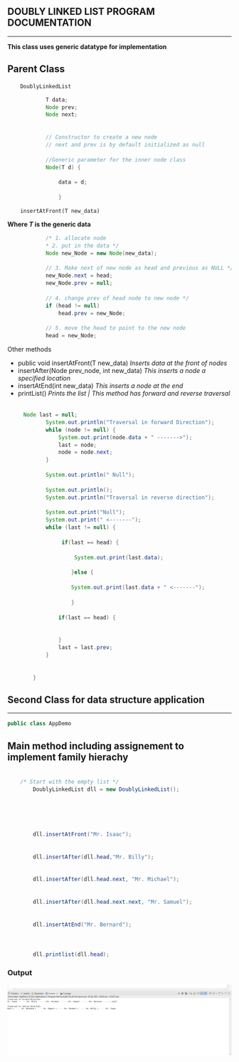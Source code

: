 ## DOUBLY LINKED LIST PROGRAM DOCUMENTATION

___

**This class uses generic datatype for implementation**

## Parent Class

~~~
    DoublyLinkedList 
~~~

~~~java
            T data;
	        Node prev;
	        Node next;
	        
	        
	        // Constructor to create a new node
	        // next and prev is by default initialized as null
	        
	        //Generic parameter for the inner node class
	        Node(T d) {
	        	
	        	data = d; 
	        	
	        	}
~~~

~~~
    insertAtFront(T new_data) 
~~~

**Where *T* is the generic data**

~~~java
            /* 1. allocate node 
	        * 2. put in the data */
	        Node new_Node = new Node(new_data);
	     
	        // 3. Make next of new node as head and previous as NULL */
	        new_Node.next = head;
	        new_Node.prev = null;
	     
	        // 4. change prev of head node to new node */
	        if (head != null)
	            head.prev = new_Node;
	     
	        // 5. move the head to point to the new node 
	        head = new_Node;
~~~


Other methods
* public void insertAtFront(T new_data) *Inserts data at the front of nodes*
* insertAfter(Node prev_node, int new_data) *This inserts a node a specified location*
* insertAtEnd(int new_data) *This inserts a node at the end*
* printList() *Prints the list | This method has forward and reverse traversal*

~~~java

	 Node last = null;
	        System.out.println("Traversal in forward Direction");
	        while (node != null) {
	            System.out.print(node.data + " ------->");
	            last = node;
	            node = node.next;
	        }
	        
	        System.out.println(" Null");
	        
	        System.out.println();
	        System.out.println("Traversal in reverse direction");
	        
	        System.out.print("Null");
	        System.out.print(" <-------");
	        while (last != null) {
	        	
	        	 if(last == head) {
		            	
	        		 System.out.print(last.data); 	
	        		 
		            }else {
		            	
	        	 	System.out.print(last.data + " <-------");
	            
		            }
	        	 
	            if(last == head) {
	            	
	            	
	            }
	            last = last.prev;
	        }
	        
	       
	    }
~~~

## Second Class for data structure application
___

~~~java
public class AppDemo
~~~


## Main method including assignement to implement family hierachy

~~~java

	/* Start with the empty list */
        DoublyLinkedList dll = new DoublyLinkedList();
 
        
       
 
        
        dll.insertAtFront("Mr. Isaac");
 
        
        dll.insertAfter(dll.head,"Mr. Billy");
 
        
        dll.insertAfter(dll.head.next, "Mr. Michael");
 
       
        dll.insertAfter(dll.head.next.next, "Mr. Samuel");
 
        
        dll.insertAtEnd("Mr. Bernard");
        
        
        
        dll.printlist(dll.head);

~~~

### Output

![Image](output.PNG)